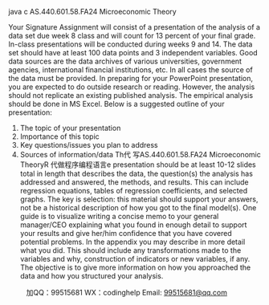 java c
AS.440.601.58.FA24 Microeconomic Theory

Your Signature Assignment will consist of a presentation of the analysis of a data set due week 8 class and will count for 13 percent of your final grade. In-class presentations will be conducted during weeks 9 and 14.
The data set should have at least 100 data points and 3 independent variables. Good data sources are the data archives of various universities, government agencies, international financial institutions, etc. In all cases the source of the data must be provided. In preparing for your PowerPoint presentation, you are expected to do outside research or reading. However, the analysis should not replicate an existing published analysis. The empirical analysis should be done in MS Excel.
Below is a suggested outline of your presentation:
1. The topic of your presentation
2. Importance of this topic
3. Key questions/issues you plan to address
4. Sources of information/data
Th代 写AS.440.601.58.FA24 Microeconomic TheoryR
代做程序编程语言e presentation should be at least 10-12 slides total in length that describes the data, the question(s) the analysis has addressed and answered, the methods, and results. This can include regression equations, tables of regression coefficients, and selected graphs. The key is selection: this material should support your answers, not be a historical description of how you got to the final model(s). One guide is to visualize writing a concise memo to your general manager/CEO explaining what you found in enough detail to support your results and give her/him confidence that you have covered potential problems.
In the appendix you may describe in more detail what you did. This should include any transformations made to the variables and why, construction of indicators or new variables, if any. The objective is to give more information on how you approached the data and how you structured your analysis.



         
加QQ：99515681  WX：codinghelp  Email: 99515681@qq.com
